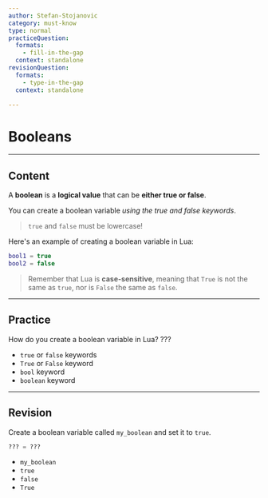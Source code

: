 ```yaml
---
author: Stefan-Stojanovic
category: must-know
type: normal
practiceQuestion:
  formats:
    - fill-in-the-gap
  context: standalone
revisionQuestion:
  formats:
    - type-in-the-gap
  context: standalone

---
```


# Booleans

---

## Content

A **boolean** is a **logical value** that can be **either true or false**. 

You can create a boolean variable *using the true and false keywords*.

> `true` and `false` must be lowercase!

Here's an example of creating a boolean variable in Lua:
```lua
bool1 = true
bool2 = false
```

> Remember that Lua is **case-sensitive**, meaning that `True` is not the same as `true`, nor is `False` the same as `false`. 

---
## Practice

How do you create a boolean variable in Lua? ???

- `true` or `false` keywords
- `True` or `False` keyword
- `bool` keyword
- `boolean` keyword


---
## Revision

Create a boolean variable called `my_boolean` and set it to `true`.

```lua
??? = ???
```

- `my_boolean`
- `true`
- `false`
- `True`


